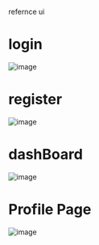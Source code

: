 refernce ui 
# login
![image](https://github.com/alicehack2020/social-media-frontend/assets/86043310/44fa0569-5734-4dc8-9fd2-210d583c747b)

# register
![image](https://github.com/alicehack2020/social-media-frontend/assets/86043310/e0316442-f768-44e7-b006-31f23c2b5247)

# dashBoard
![image](https://github.com/alicehack2020/social-media-frontend/assets/86043310/89b5a1dd-3443-4f52-9ba2-fc798e789b94)

# Profile Page

![image](https://github.com/alicehack2020/social-media-frontend/assets/86043310/f9cde644-0181-497c-9601-91c128e8e188)


